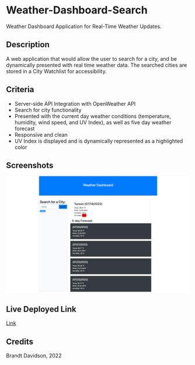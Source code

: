 # Weather-Dashboard-Search
Weather Dashboard Application for Real-Time Weather Updates.

## Description 

A web application that would allow the user to search for a city, and be dynamically presented with real time weather data. The searched cities are stored in a City Watchlist for accessibility. 

## Criteria

* Server-side API Integration with OpenWeather API
* Search for city functionality
* Presented with the current day weather conditions (temperature, humidity, wind speed, and UV Index), as well as five day weather forecast
* Responsive and clean 
* UV Index is displayed and is dynamically represented as a highlighted color 

## Screenshots

![Screenshot of Webpage.](./Assets/images/screencapture-file-Users-brandtdavidson-Documents-Challenges-Weather-Dashboard-Search-index-html-2022-07-19-11_13_26.png)

## Live Deployed Link

[Link](https://brandtdavidson.github.io/Weather-Dashboard-Search/)

## Credits

Brandt Davidson, 2022